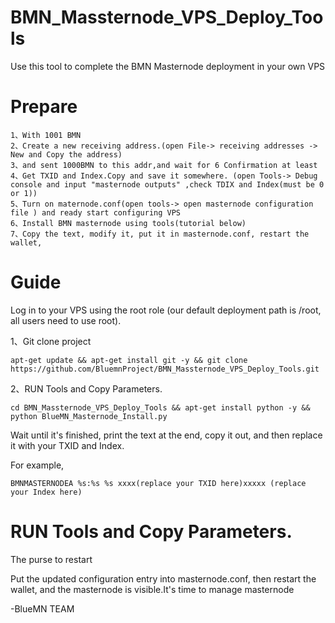 # BMN_Massternode_VPS_Deploy_Tools

Use this tool to complete the BMN Masternode deployment in your own VPS

# Prepare

```
1、With 1001 BMN
2、Create a new receiving address.(open File-> receiving addresses -> New and Copy the address) 
3、and sent 1000BMN to this addr,and wait for 6 Confirmation at least
4、Get TXID and Index.Copy and save it somewhere. (open Tools-> Debug console and input "masternode outputs" ,check TDIX and Index(must be 0 or 1))
5、Turn on maternode.conf(open tools-> open masternode configuration file ) and ready start configuring VPS 
6、Install BMN masternode using tools(tutorial below)
7、Copy the text, modify it, put it in masternode.conf, restart the wallet,

```


# Guide

Log in to your VPS using the root role (our default deployment path is /root, all users need to use root).

1、Git clone project
```
apt-get update && apt-get install git -y && git clone https://github.com/BluemnProject/BMN_Massternode_VPS_Deploy_Tools.git 

```
2、RUN Tools and Copy Parameters.

```
cd BMN_Massternode_VPS_Deploy_Tools && apt-get install python -y && python BlueMN_Masternode_Install.py
```

Wait until it's finished, print the text at the end, copy it out, and then replace it with your TXID and Index.

For example,

```
BMNMASTERNODEA %s:%s %s xxxx(replace your TXID here)xxxxx (replace your Index here)

```
# RUN Tools and Copy Parameters.

The purse to restart

Put the updated configuration entry into masternode.conf, then restart the wallet, and the masternode is visible.It's time to manage masternode





-BlueMN TEAM
